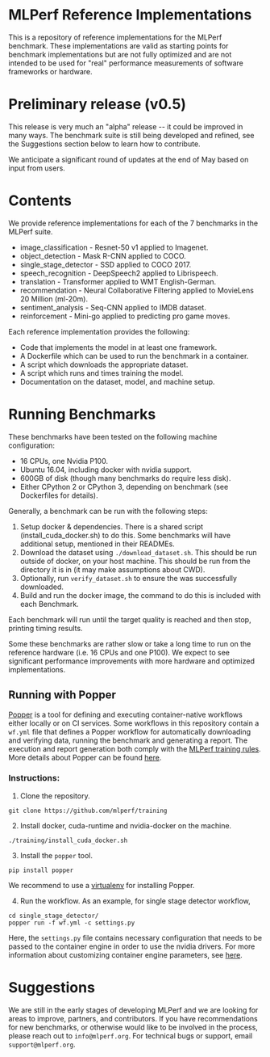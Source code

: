 # MLPerf Reference Implementations

This is a repository of reference implementations for the MLPerf benchmark. These implementations are valid as starting points for benchmark implementations but are not fully optimized and are not intended to be used for "real" performance measurements of software frameworks or hardware. 

# Preliminary release (v0.5)

This release is very much an "alpha" release -- it could be improved in many ways. The benchmark suite is still being developed and refined, see the Suggestions section below to learn how to contribute. 

We anticipate a significant round of updates at the end of May based on input from users.

# Contents

We provide reference implementations for each of the 7 benchmarks in the MLPerf suite. 

* image_classification - Resnet-50 v1 applied to Imagenet.
* object_detection - Mask R-CNN applied to COCO. 
* single_stage_detector - SSD applied to COCO 2017.
* speech_recognition - DeepSpeech2 applied to Librispeech.
* translation - Transformer applied to WMT English-German.
* recommendation - Neural Collaborative Filtering applied to MovieLens 20 Million (ml-20m).
* sentiment_analysis - Seq-CNN applied to IMDB dataset.
* reinforcement - Mini-go applied to predicting pro game moves.

Each reference implementation provides the following:
 
* Code that implements the model in at least one framework.
* A Dockerfile which can be used to run the benchmark in a container.
* A script which downloads the appropriate dataset.
* A script which runs and times training the model.
* Documentation on the dataset, model, and machine setup.

# Running Benchmarks

These benchmarks have been tested on the following machine configuration:

* 16 CPUs, one Nvidia P100.
* Ubuntu 16.04, including docker with nvidia support.
* 600GB of disk (though many benchmarks do require less disk).
* Either CPython 2 or CPython 3, depending on benchmark (see Dockerfiles for details).

Generally, a benchmark can be run with the following steps:

1. Setup docker & dependencies. There is a shared script (install_cuda_docker.sh) to do this. Some benchmarks will have additional setup, mentioned in their READMEs.
2. Download the dataset using `./download_dataset.sh`. This should be run outside of docker, on your host machine. This should be run from the directory it is in (it may make assumptions about CWD).
3. Optionally, run `verify_dataset.sh` to ensure the was successfully downloaded.
4. Build and run the docker image, the command to do this is included with each Benchmark. 

Each benchmark will run until the target quality is reached and then stop, printing timing results. 

Some these benchmarks are rather slow or take a long time to run on the reference hardware (i.e. 16 CPUs and one P100). We expect to see significant performance improvements with more hardware and optimized implementations. 


## Running with Popper

[Popper](https://github.com/systemslab/popper) is a tool for defining and executing container-native workflows either locally or on CI services. Some workflows in this repository contain a `wf.yml` file that defines a Popper workflow for automatically downloading and verifying data, running the benchmark and generating a report. The execution and report generation both comply with the [MLPerf training rules](https://github.com/mlperf/training_policies/blob/master/training_rules.adoc). More details about Popper can be found [here](https://popper.readthedocs.io/).


### Instructions:

1. Clone the repository.
```
git clone https://github.com/mlperf/training
```

2. Install docker, cuda-runtime and nvidia-docker on the machine.
```
./training/install_cuda_docker.sh
```

3. Install the `popper` tool.
```
pip install popper
```
We recommend to use a [virtualenv](https://packaging.python.org/guides/installing-using-pip-and-virtual-environments/#creating-a-virtual-environment) for installing Popper.

4. Run the workflow. As an example, for single stage detector workflow,
```
cd single_stage_detector/
popper run -f wf.yml -c settings.py
```
Here, the `settings.py` file contains necessary configuration that needs to be passed to the container engine in order to use the nvidia drivers. For more information about customizing container engine parameters, see [here](https://popper.readthedocs.io/en/latest/sections/cli_features.html#customizing-container-engine-behavior).

# Suggestions

We are still in the early stages of developing MLPerf and we are looking for areas to improve, partners, and contributors. If you have recommendations for new benchmarks, or otherwise would like to be involved in the process, please reach out to `info@mlperf.org`. For technical bugs or support, email `support@mlperf.org`.
